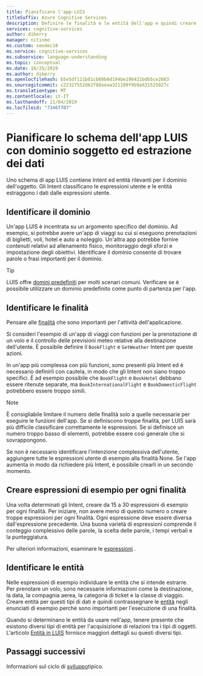 ```yaml
---
title: Pianificare l'app-LUIS
titleSuffix: Azure Cognitive Services
description: Definire le finalità e le entità dell'app e quindi creare i relativi piani in Language Understanding Intelligent Service (LUIS).
services: cognitive-services
author: diberry
manager: nitinme
ms.custom: seodec18
ms.service: cognitive-services
ms.subservice: language-understanding
ms.topic: conceptual
ms.date: 10/25/2019
ms.author: diberry
ms.openlocfilehash: b5e5df111b81cb60b6d194be190421bdb5ce2683
ms.sourcegitcommit: c22327552d62f88aeaa321189f9b9a631525027c
ms.translationtype: MT
ms.contentlocale: it-IT
ms.lasthandoff: 11/04/2019
ms.locfileid: "73467707"
---
```

# <a name="plan-your-luis-app-schema-with-subject-domain-and-data-extraction"></a>Pianificare lo schema dell'app LUIS con dominio soggetto ed estrazione dei dati

Uno schema di app LUIS contiene Intent ed entità rilevanti per il dominio dell'oggetto. Gli Intent classificano le espressioni utente e le entità estraggono i dati dalle espressioni utente. 

## <a name="identify-your-domain"></a>Identificare il dominio

Un'app LUIS è incentrata su un argomento specifico del dominio.  Ad esempio, si potrebbe avere un'app di viaggi su cui si eseguono prenotazioni di biglietti, voli, hotel e auto a noleggio. Un'altra app potrebbe fornire contenuti relativi ad allenamento fisico, monitoraggio degli sforzi e impostazione degli obiettivi. Identificare il dominio consente di trovare parole o frasi importanti per il dominio.

> [!TIP]
> LUIS offre [domini predefiniti](luis-how-to-use-prebuilt-domains.md) per molti scenari comuni.
> Verificare se è possibile utilizzare un dominio predefinito come punto di partenza per l'app.

## <a name="identify-your-intents"></a>Identificare le finalità

Pensare alle [finalità](luis-concept-intent.md) che sono importanti per l'attività dell'applicazione. 

Si consideri l'esempio di un'app di viaggi con funzioni per la prenotazione di un volo e il controllo delle previsioni meteo relative alla destinazione dell'utente. È possibile definire il `BookFlight` e `GetWeather` Intent per queste azioni. 

In un'app più complessa con più funzioni, sono presenti più Intent ed è necessario definirli con cautela, in modo che gli Intent non siano troppo specifici. È ad esempio possibile che `BookFlight` e `BookHotel` debbano essere ritenute separate, ma `BookInternationalFlight` e `BookDomesticFlight` potrebbero essere troppo simili.

> [!NOTE]
> È consigliabile limitare il numero delle finalità solo a quelle necessarie per eseguire le funzioni dell'app. Se si definiscono troppe finalità, per LUIS sarà più difficile classificare correttamente le espressioni. Se si definisce un numero troppo basso di elementi, potrebbe essere così generale che si sovrappongono.

Se non è necessario identificare l'intenzione complessiva dell'utente, aggiungere tutte le espressioni utente di esempio alla finalità None. Se l'app aumenta in modo da richiedere più Intent, è possibile crearli in un secondo momento. 

## <a name="create-example-utterances-for-each-intent"></a>Creare espressioni di esempio per ogni finalità

Una volta determinati gli Intent, creare da 15 a 30 espressioni di esempio per ogni finalità. Per iniziare, non avere meno di questo numero o creare troppe espressioni per ogni finalità. Ogni espressione deve essere diversa dall'espressione precedente. Una buona varietà di espressioni comprende il conteggio complessivo delle parole, la scelta delle parole, i tempi verbali e la punteggiatura. 

Per ulteriori informazioni, esaminare le [espressioni](luis-concept-utterance.md) .

## <a name="identify-your-entities"></a>Identificare le entità

Nelle espressioni di esempio individuare le entità che si intende estrarre. Per prenotare un volo, sono necessarie informazioni come la destinazione, la data, la compagnia aerea, la categoria di ticket e la classe di viaggio. Creare entità per questi tipi di dati e quindi contrassegnare le [entità](luis-concept-entity-types.md) negli enunciati di esempio perché sono importanti per l'esecuzione di una finalità. 

Quando si determinano le entità da usare nell'app, tenere presente che esistono diversi tipi di entità per l'acquisizione di relazioni tra i tipi di oggetti. L'articolo [Entità in LUIS](luis-concept-entity-types.md) fornisce maggiori dettagli su questi diversi tipi.

## <a name="next-steps"></a>Passaggi successivi

Informazioni sul ciclo di [sviluppo](luis-concept-app-iteration.md)tipico.  